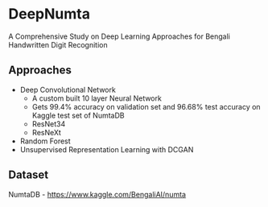 # DeepNumta
A Comprehensive Study on Deep Learning Approaches for Bengali Handwritten Digit Recognition

## Approaches
* Deep Convolutional Network
  * A custom built 10 layer Neural Network
   - Gets 99.4% accuracy on validation set and 96.68% test accuracy on Kaggle test set of NumtaDB
  * ResNet34
  * ResNeXt
* Random Forest
* Unsupervised Representation Learning with DCGAN

## Dataset
NumtaDB - https://www.kaggle.com/BengaliAI/numta
